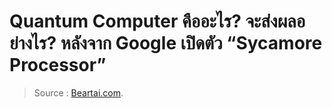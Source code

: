 
Quantum Computer คืออะไร? จะส่งผลอย่างไร? หลังจาก Google เปิดตัว “Sycamore Processor”
==

> Source : [Beartai.com](https://www.beartai.com/article/tech-article/371839).
<!--stackedit_data:
eyJoaXN0b3J5IjpbLTE1MTE0MjU5MDhdfQ==
-->